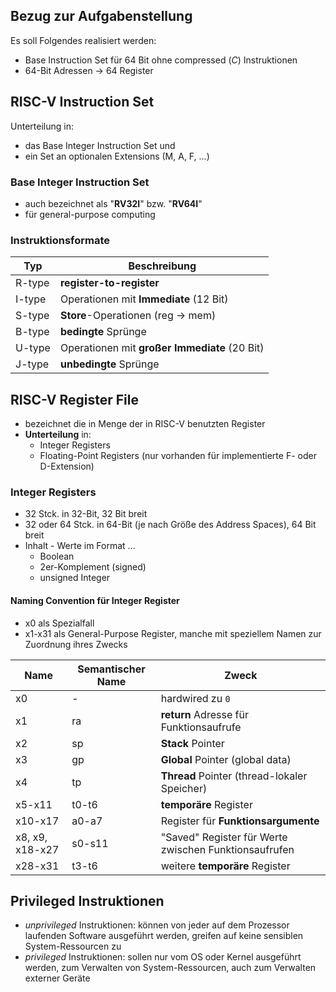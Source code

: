 ## Bezug zur Aufgabenstellung
Es soll Folgendes realisiert werden:
- Base Instruction Set für 64 Bit ohne compressed (*C*) Instruktionen
- 64-Bit Adressen -> 64 Register

## RISC-V Instruction Set
Unterteilung in:
- das Base Integer Instruction Set und
- ein Set an optionalen Extensions (M, A, F, ...)
### Base Integer Instruction Set
- auch bezeichnet als "**RV32I**" bzw. "**RV64I**"
- für general-purpose computing
### Instruktionsformate

| Typ    | Beschreibung                                  |
| ------ | --------------------------------------------- |
| R-type | **register-to-register**                      |
| I-type | Operationen mit **Immediate** (12 Bit)        |
| S-type | **Store**-Operationen (reg -> mem)            |
| B-type | **bedingte** Sprünge                          |
| U-type | Operationen mit **großer Immediate** (20 Bit) |
| J-type | **unbedingte** Sprünge                        |
## RISC-V Register File
- bezeichnet die in Menge der in RISC-V benutzten Register
- **Unterteilung** in:
	- Integer Registers
	- Floating-Point Registers (nur vorhanden für implementierte F- oder D-Extension)
### Integer Registers
- 32 Stck. in 32-Bit, 32 Bit breit
- 32 oder 64 Stck. in 64-Bit (je nach Größe des Address Spaces), 64 Bit breit
- Inhalt - Werte im Format ...
	- Boolean
	- 2er-Komplement (signed)
	- unsigned Integer
#### Naming Convention für Integer Register
- x0 als Spezialfall
- x1-x31 als General-Purpose Register, manche mit speziellem Namen zur Zuordnung ihres Zwecks

| Name            | Semantischer Name | Zweck                                                 |
| --------------- | ----------------- | ----------------------------------------------------- |
| x0              | -                 | hardwired zu `0`                                      |
| x1              | ra                | **return** Adresse für Funktionsaufrufe               |
| x2              | sp                | **Stack** Pointer                                     |
| x3              | gp                | **Global** Pointer (global data)                      |
| x4              | tp                | **Thread** Pointer (thread-lokaler Speicher)          |
| x5-x11          | t0-t6             | **temporäre** Register                                |
| x10-x17         | a0-a7             | Register für **Funktionsargumente**                   |
| x8, x9, x18-x27 | s0-s11            | "Saved" Register für Werte zwischen Funktionsaufrufen |
| x28-x31         | t3-t6             | weitere **temporäre** Register                        |
## Privileged Instruktionen
- *unprivileged* Instruktionen: können von jeder auf dem Prozessor laufenden Software ausgeführt werden, greifen auf keine sensiblen System-Ressourcen zu
- *privileged* Instruktionen: sollen nur vom OS oder Kernel ausgeführt werden, zum Verwalten von System-Ressourcen, auch zum Verwalten externer Geräte
